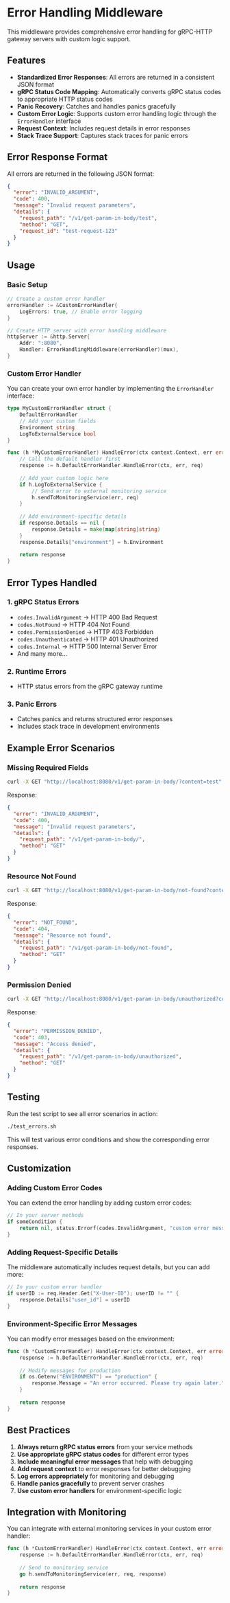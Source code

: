 # Error Handling Middleware

This middleware provides comprehensive error handling for gRPC-HTTP gateway servers with custom logic support.

## Features

- **Standardized Error Responses**: All errors are returned in a consistent JSON format
- **gRPC Status Code Mapping**: Automatically converts gRPC status codes to appropriate HTTP status codes
- **Panic Recovery**: Catches and handles panics gracefully
- **Custom Error Logic**: Supports custom error handling logic through the `ErrorHandler` interface
- **Request Context**: Includes request details in error responses
- **Stack Trace Support**: Captures stack traces for panic errors

## Error Response Format

All errors are returned in the following JSON format:

```json
{
  "error": "INVALID_ARGUMENT",
  "code": 400,
  "message": "Invalid request parameters",
  "details": {
    "request_path": "/v1/get-param-in-body/test",
    "method": "GET",
    "request_id": "test-request-123"
  }
}
```

## Usage

### Basic Setup

```go
// Create a custom error handler
errorHandler := &CustomErrorHandler{
    LogErrors: true, // Enable error logging
}

// Create HTTP server with error handling middleware
httpServer := &http.Server{
    Addr: ":8080",
    Handler: ErrorHandlingMiddleware(errorHandler)(mux),
}
```

### Custom Error Handler

You can create your own error handler by implementing the `ErrorHandler` interface:

```go
type MyCustomErrorHandler struct {
    DefaultErrorHandler
    // Add your custom fields
    Environment string
    LogToExternalService bool
}

func (h *MyCustomErrorHandler) HandleError(ctx context.Context, err error, req *http.Request) *ErrorResponse {
    // Call the default handler first
    response := h.DefaultErrorHandler.HandleError(ctx, err, req)
    
    // Add your custom logic here
    if h.LogToExternalService {
        // Send error to external monitoring service
        h.sendToMonitoringService(err, req)
    }
    
    // Add environment-specific details
    if response.Details == nil {
        response.Details = make(map[string]string)
    }
    response.Details["environment"] = h.Environment
    
    return response
}
```

## Error Types Handled

### 1. gRPC Status Errors
- `codes.InvalidArgument` → HTTP 400 Bad Request
- `codes.NotFound` → HTTP 404 Not Found
- `codes.PermissionDenied` → HTTP 403 Forbidden
- `codes.Unauthenticated` → HTTP 401 Unauthorized
- `codes.Internal` → HTTP 500 Internal Server Error
- And many more...

### 2. Runtime Errors
- HTTP status errors from the gRPC gateway runtime

### 3. Panic Errors
- Catches panics and returns structured error responses
- Includes stack trace in development environments

## Example Error Scenarios

### Missing Required Fields
```bash
curl -X GET "http://localhost:8080/v1/get-param-in-body/?content=test"
```
Response:
```json
{
  "error": "INVALID_ARGUMENT",
  "code": 400,
  "message": "Invalid request parameters",
  "details": {
    "request_path": "/v1/get-param-in-body/",
    "method": "GET"
  }
}
```

### Resource Not Found
```bash
curl -X GET "http://localhost:8080/v1/get-param-in-body/not-found?content=test"
```
Response:
```json
{
  "error": "NOT_FOUND",
  "code": 404,
  "message": "Resource not found",
  "details": {
    "request_path": "/v1/get-param-in-body/not-found",
    "method": "GET"
  }
}
```

### Permission Denied
```bash
curl -X GET "http://localhost:8080/v1/get-param-in-body/unauthorized?content=test"
```
Response:
```json
{
  "error": "PERMISSION_DENIED",
  "code": 403,
  "message": "Access denied",
  "details": {
    "request_path": "/v1/get-param-in-body/unauthorized",
    "method": "GET"
  }
}
```

## Testing

Run the test script to see all error scenarios in action:

```bash
./test_errors.sh
```

This will test various error conditions and show the corresponding error responses.

## Customization

### Adding Custom Error Codes

You can extend the error handling by adding custom error codes:

```go
// In your server methods
if someCondition {
    return nil, status.Errorf(codes.InvalidArgument, "custom error message")
}
```

### Adding Request-Specific Details

The middleware automatically includes request details, but you can add more:

```go
// In your custom error handler
if userID := req.Header.Get("X-User-ID"); userID != "" {
    response.Details["user_id"] = userID
}
```

### Environment-Specific Error Messages

You can modify error messages based on the environment:

```go
func (h *CustomErrorHandler) HandleError(ctx context.Context, err error, req *http.Request) *ErrorResponse {
    response := h.DefaultErrorHandler.HandleError(ctx, err, req)
    
    // Modify messages for production
    if os.Getenv("ENVIRONMENT") == "production" {
        response.Message = "An error occurred. Please try again later."
    }
    
    return response
}
```

## Best Practices

1. **Always return gRPC status errors** from your service methods
2. **Use appropriate gRPC status codes** for different error types
3. **Include meaningful error messages** that help with debugging
4. **Add request context** to error responses for better debugging
5. **Log errors appropriately** for monitoring and debugging
6. **Handle panics gracefully** to prevent server crashes
7. **Use custom error handlers** for environment-specific logic

## Integration with Monitoring

You can integrate with external monitoring services in your custom error handler:

```go
func (h *CustomErrorHandler) HandleError(ctx context.Context, err error, req *http.Request) *ErrorResponse {
    response := h.DefaultErrorHandler.HandleError(ctx, err, req)
    
    // Send to monitoring service
    go h.sendToMonitoringService(err, req, response)
    
    return response
}
``` 